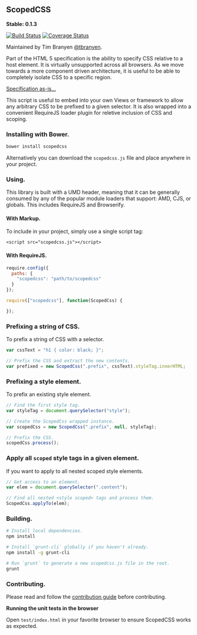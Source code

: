 ScopedCSS
---------

**Stable: 0.1.3**

[![Build
Status](https://travis-ci.org/tbranyen/scopedcss.png?branch=master)](https://travis-ci.org/tbranyen/scopedcss) [![Coverage Status](https://coveralls.io/repos/tbranyen/scopedcss/badge.png)](https://coveralls.io/r/tbranyen/scopedcss)

Maintained by Tim Branyen [@tbranyen](http://twitter.com/tbranyen).

Part of the HTML 5 specification is the ability to specify CSS relative to a
host element.  It is virtually unsupported across all browsers.  As we move
towards a more component driven architecture, it is useful to be able to
completely isolate CSS to a specific region.

[Specification
as-is...](http://dev.w3.org/html5/spec-preview/the-style-element.html#attr-style-scoped)

This script is useful to embed into your own Views or framework to allow any
arbitrary CSS to be prefixed to a given selector.  It is also wrapped into a
convenient RequireJS loader plugin for reletive inclusion of CSS and scoping.

### Installing with Bower. ###

``` bash
bower install scopedcss
```

Alternatively you can download the `scopedcss.js` file and place anywhere in
your project.

### Using. ###

This library is built with a UMD header, meaning that it can be generally
consumed by any of the popular module loaders that support: AMD, CJS, or
globals.  This includes RequireJS and Browserify.

#### With Markup. ####

To include in your project, simply use a single script tag:

``` markup
<script src="scopedcss.js"></script>
```

#### With RequireJS. ####

``` javascript
require.config({
  paths: {
    "scopedcss": "path/to/scopedcss"
  }
});

require(["scopedcss"], function(ScopedCss) {

});
```

### Prefixing a string of CSS. ###

To prefix a string of CSS with a selector.

``` javascript
var cssText = "h1 { color: black; }";

// Prefix the CSS and extract the new contents.
var prefixed = new ScopedCss(".prefix", cssText).styleTag.innerHTML;
```

### Prefixing a style element. ###

To prefix an existing style element.

``` javascript
// Find the first style tag.
var styleTag = document.querySelector("style");

// Create the ScopedCss wrapped instance.
var scopedCss = new ScopedCss(".prefix", null, styleTag);

// Prefix the CSS.
scopedCss.process();
```

### Apply all `scoped` style tags in a given element. ###

If you want to apply to all nested scoped style elements.

``` javascript
// Get access to an element.
var elem = document.querySelector(".content");

// Find all nested <style scoped> tags and process them.
ScopedCss.applyTo(elem);
```

### Building. ###

``` bash
# Install local dependencies.
npm install

# Install `grunt-cli` globally if you haven't already.
npm install -g grunt-cli

# Run `grunt` to generate a new scopedcss.js file in the root.
grunt
```

### Contributing. ###

Please read and follow the [contribution
guide](https://github.com/tbranyen/scopedcss/blob/master/CONTRIBUTING.md)
before contributing.

**Running the unit tests in the browser**

Open `test/index.html` in your favorite browser to ensure ScopedCSS works
as expected.
